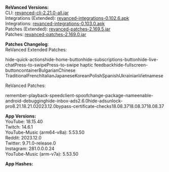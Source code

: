 **ReVanced Versions:**  
CLI: [revanced-cli-2.21.0-all.jar](https://github.com/j-hc/revanced-cli/releases/tag/v2.21.0)  
Integrations (Extended): [revanced-integrations-0.102.6.apk](https://github.com/inotia00/revanced-integrations/releases/tag/v0.102.6)  
Integrations: [revanced-integrations-0.103.0.apk](https://github.com/revanced/revanced-integrations/releases/tag/v0.103.0)  
Patches (Extended): [revanced-patches-2.169.5.jar](https://github.com/inotia00/revanced-patches/releases/tag/v2.169.5)  
Patches: [revanced-patches-2.169.0.jar](https://github.com/revanced/revanced-patches/releases/tag/v2.169.0)  

**Patches Changelog**:   
ReVanced Extended Patches:  

hide-quick-actionshide-home-buttonhide-subscriptions-buttonhide-live-chatPress-to-swipePress-to-swipe haptic feedbackhide-fullscreen-buttoncontainerBulgarianChinese TraditionalFrenchItalianJapaneseKoreanPolishSpanishUkrainianVietnamese
  
ReVanced Patches:   

remember-playback-speedclient-spoofchange-package-nameenable-android-debugginghide-inbox-ads2.6.0hide-adsunlock-pro8.21.18.21.02023.12.0bypass-certificate-checks18.08.3718.08.3718.08.37
  
**App Versions:**  
YouTube: 18.15.40  
Twitch: 14.6.1  
YouTube-Music (arm64-v8a): 5.53.50  
Reddit: 2023.12.0  
Twitter: 9.71.0-release.0  
Instagram: 281.0.0.0.24  
YouTube-Music (arm-v7a): 5.53.50  

**App Hashes:**  
  
